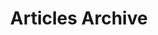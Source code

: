 ---
layout: post-index
permalink: /blog/
title: Articles Archive
tagline: A List of Posts
tags: [blog]
---